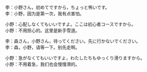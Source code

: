 李：小野さん，初めてですから，ちょっと怖いです。  
李：小野，因为是第一次，我有点害怕。  

小野：心配しなくてもいいですよ。ここは初心者コースですから。  
小野：不用担心的。这里是新手雪道。  

李：森さん，小野さん，待ってください。先に行かないでください。  
李：森，小野，请等一下。别先走啊。  

小野：急がなくてもいいですよ，わたしたちもゆっくり滑りますから。  
小野：不用着急，我们也会慢慢滑的。
